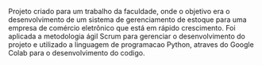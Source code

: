 Projeto criado para um trabalho da faculdade, onde o objetivo era o desenvolvimento de um sistema de gerenciamento de estoque para uma empresa de comércio eletrônico que está em rápido crescimento.
Foi aplicada a metodologia ágil Scrum para gerenciar o desenvolvimento do projeto e utilizado a linguagem de programacao Python, atraves do Google Colab para o desenvolvimento do codigo.
